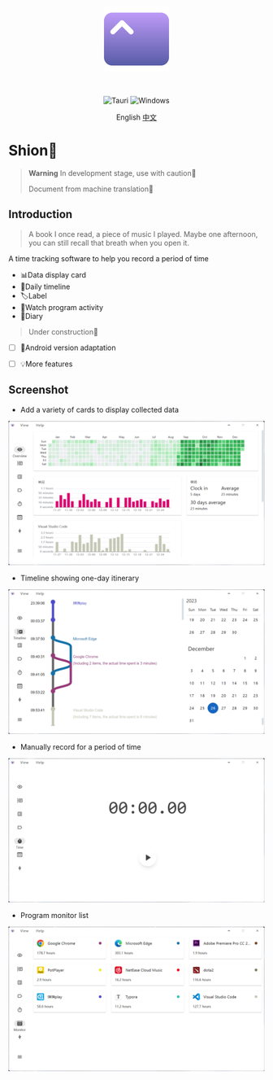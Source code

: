 <p align="center">
   <a href="https://shion.app/" target="_blank">
     <img src="./docs/logo.svg" width="128" height="128" alt="logo">
   </a>
</p>
<br/>

<p align="center">
   <img src="https://img.shields.io/badge/tauri-%2324C8DB.svg?style=for-the-badge&logo=tauri&logoColor=%23FFFFFF" alt="Tauri">
   <img src="https://img.shields.io/badge/Windows-0078D6?style=for-the-badge&logo=windows&logoColor=white" alt="Windows">
</p>
<p align="center">
   English
   <a href="./README-ZH.md">中文</a
</p>

# Shion🍂

> **Warning**
> In development stage, use with caution🚧
>
> Document from machine translation🤖



## Introduction

>A book I once read, a piece of music I played. Maybe one afternoon, you can still recall that breath when you open it.

A time tracking software to help you record a period of time

+ 📊Data display card
+ 📅Daily timeline
+ 🏷️Label
+ 👀Watch program activity
+ 📖Diary



> Under construction🚧

- [ ] 📱Android version adaptation
- [ ] 💡More features




## Screenshot

+ Add a variety of cards to display collected data

![](./docs/en-1.png)



+ Timeline showing one-day itinerary

![](./docs/en-2.png)



+ Manually record for a period of time

![](./docs/en-3.png)



+ Program monitor list

![](./docs/en-4.png)
